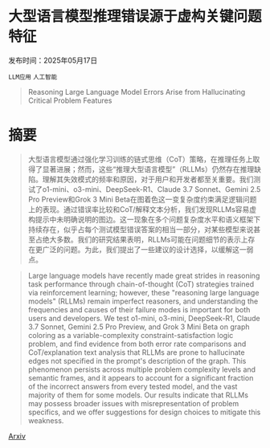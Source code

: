 # 大型语言模型推理错误源于虚构关键问题特征

发布时间：2025年05月17日

`LLM应用` `人工智能`

> Reasoning Large Language Model Errors Arise from Hallucinating Critical Problem Features

# 摘要

> 大型语言模型通过强化学习训练的链式思维（CoT）策略，在推理任务上取得了显著进展；然而，这些“推理大型语言模型”（RLLMs）仍然存在推理缺陷。理解其失效模式的频率和原因，对于用户和开发者都至关重要。我们测试了o1-mini、o3-mini、DeepSeek-R1、Claude 3.7 Sonnet、Gemini 2.5 Pro Preview和Grok 3 Mini Beta在图着色这一变复杂度约束满足逻辑问题上的表现。通过错误率比较和CoT/解释文本分析，我们发现RLLMs容易虚构提示中未明确说明的图边。这一现象在多个问题复杂度水平和语义框架下持续存在，似乎占每个测试模型错误答案的相当一部分，对某些模型来说甚至占绝大多数。我们的研究结果表明，RLLMs可能在问题细节的表示上存在更广泛的问题。为此，我们提出了一些建议的设计选择，以缓解这一弱点。

> Large language models have recently made great strides in reasoning task performance through chain-of-thought (CoT) strategies trained via reinforcement learning; however, these "reasoning large language models" (RLLMs) remain imperfect reasoners, and understanding the frequencies and causes of their failure modes is important for both users and developers. We test o1-mini, o3-mini, DeepSeek-R1, Claude 3.7 Sonnet, Gemini 2.5 Pro Preview, and Grok 3 Mini Beta on graph coloring as a variable-complexity constraint-satisfaction logic problem, and find evidence from both error rate comparisons and CoT/explanation text analysis that RLLMs are prone to hallucinate edges not specified in the prompt's description of the graph. This phenomenon persists across multiple problem complexity levels and semantic frames, and it appears to account for a significant fraction of the incorrect answers from every tested model, and the vast majority of them for some models. Our results indicate that RLLMs may possess broader issues with misrepresentation of problem specifics, and we offer suggestions for design choices to mitigate this weakness.

[Arxiv](https://arxiv.org/abs/2505.12151)